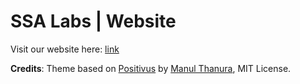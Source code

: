 # SSA Labs | Website
Visit our website here: [link](https://ssa-labs.github.io/)

**Credits**: Theme based on [Positivus](https://github.com/manulthanura/Positivus) by [Manul Thanura](https://github.com/manulthanura), MIT License.

